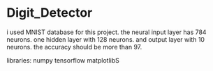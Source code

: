 # Digit_Detector
 i used MNIST database for this project.
 the neural input layer has 784 neurons.
 one hidden layer with 128 neurons.
 and output layer with 10 neurons.
 the accuracy should be more than 97.
 
 libraries:
 numpy
 tensorflow
 matplotlibS
